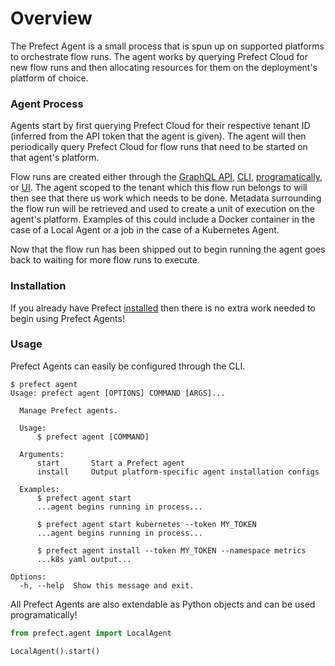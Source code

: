 # Overview

The Prefect Agent is a small process that is spun up on supported platforms to orchestrate flow runs. The agent works by querying Prefect Cloud for new flow runs and then allocating resources for them on the deployment's platform of choice.

### Agent Process

Agents start by first querying Prefect Cloud for their respective tenant ID (inferred from the API token that the agent is given). The agent will then periodically query Prefect Cloud for flow runs that need to be started on that agent's platform.

Flow runs are created either through the [GraphQL API](https://docs.prefect.io/cloud/cloud_concepts/graphql.html), [CLI](https://docs.prefect.io/cloud/cloud_concepts/cli.html), [programatically](https://docs.prefect.io/cloud/cloud_concepts/flow_runs.html#creating-a-flow-run), or [UI](https://docs.prefect.io/cloud/cloud_concepts/ui.html). The agent scoped to the tenant which this flow run belongs to will then see that there us work which needs to be done. Metadata surrounding the flow run will be retrieved and used to create a unit of execution on the agent's platform. Examples of this could include a Docker container in the case of a Local Agent or a job in the case of a Kubernetes Agent.

Now that the flow run has been shipped out to begin running the agent goes back to waiting for more flow runs to execute.

### Installation

If you already have Prefect [installed](https://docs.prefect.io/guide/getting_started/installation.html) then there is no extra work needed to begin using Prefect Agents!

### Usage

Prefect Agents can easily be configured through the CLI.

```
$ prefect agent
Usage: prefect agent [OPTIONS] COMMAND [ARGS]...

  Manage Prefect agents.

  Usage:
      $ prefect agent [COMMAND]

  Arguments:
      start       Start a Prefect agent
      install     Output platform-specific agent installation configs

  Examples:
      $ prefect agent start
      ...agent begins running in process...

      $ prefect agent start kubernetes --token MY_TOKEN
      ...agent begins running in process...

      $ prefect agent install --token MY_TOKEN --namespace metrics
      ...k8s yaml output...

Options:
  -h, --help  Show this message and exit.
```

All Prefect Agents are also extendable as Python objects and can be used programatically!

```python
from prefect.agent import LocalAgent

LocalAgent().start()
```
